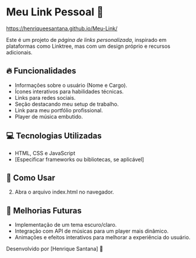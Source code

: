 # Meu Link Pessoal 🔗  
https://henriqueesantana.github.io/Meu-Link/


Este é um projeto de *página de links personalizada*, inspirado em plataformas como Linktree, mas com um design próprio e recursos adicionais.  

## 🔥 Funcionalidades  
- Informações sobre o usuário (Nome e Cargo).  
- Ícones interativos para habilidades técnicas.  
- Links para redes sociais.  
- Seção destacando meu setup de trabalho.  
- Link para meu portfólio profissional.  
- Player de música embutido.  

## 💻 Tecnologias Utilizadas  
- HTML, CSS e JavaScript  
- [Especificar frameworks ou bibliotecas, se aplicável]  

## 🚀 Como Usar  
2. Abra o arquivo index.html no navegador.  

## 📌 Melhorias Futuras  
- Implementação de um tema escuro/claro.  
- Integração com API de músicas para um player mais dinâmico.  
- Animações e efeitos interativos para melhorar a experiência do usuário.  

Desenvolvido por [Henrique Santana] 🚀
